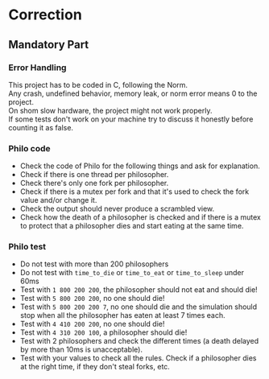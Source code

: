 # Correction
## Mandatory Part
### Error Handling
This project has to be coded in C, following the Norm.<br/>
Any crash, undefined behavior, memory leak, or norm error means 0 to the project.<br/>
On shom slow hardware, the project might not work properly.<br/>
If some tests don't work on your machine try to discuss it honestly before counting it as false.

### Philo code
- Check the code of Philo for the following things and ask for explanation.
- Check if there is one thread per philosopher.
- Check there's only one fork per philosopher.
- Check if there is a mutex per fork and that it's used to check the fork value and/or change it.
- Check the output should never produce a scrambled view.
- Check how the death of a philosopher is checked and if there is a mutex to protect that a philosopher dies and start eating at the same time.

### Philo test
- Do not test with more than 200 philosophers
- Do not test with `time_to_die` or `time_to_eat` or `time_to_sleep` under 60ms
- Test with `1 800 200 200`, the philosopher should not eat and should die!
- Test with `5 800 200 200`, no one should die!
- Test with `5 800 200 200 7`, no one should die and the simulation should stop when all the philosopher has eaten at least 7 times each.
- Test with `4 410 200 200`, no one should die!
- Test with `4 310 200 100`, a philosopher should die!
- Test with 2 philosophers and check the different times (a death delayed by more than 10ms is unacceptable).
- Test with your values to check all the rules. Check if a philosopher dies at the right time, if they don't steal forks, etc.